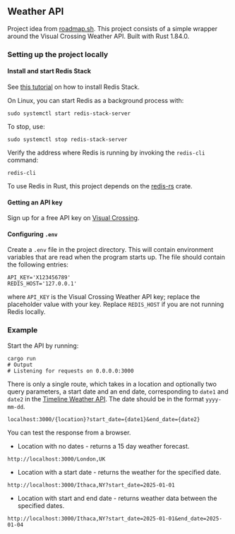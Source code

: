 ## Weather API
Project idea from [roadmap.sh](https://roadmap.sh/projects/weather-api-wrapper-service). This project consists of a simple wrapper around the Visual Crossing Weather API. Built with Rust 1.84.0. 

### Setting up the project locally
#### Install and start Redis Stack 
See [this tutorial](https://redis.io/docs/latest/operate/oss_and_stack/install/install-stack/) on how to install Redis Stack. 

On Linux, you can start Redis as a background process with: 
```
sudo systemctl start redis-stack-server
```
To stop, use:
```
sudo systemctl stop redis-stack-server
```
Verify the address where Redis is running by invoking the `redis-cli` command:
```
redis-cli
```
To use Redis in Rust, this project depends on the [redis-rs](https://github.com/redis-rs/redis-rs) crate. 

#### Getting an API key 
Sign up for a free API key on [Visual Crossing](https://www.visualcrossing.com/weather-api). 

#### Configuring `.env`
Create a `.env` file in the project directory. This will contain environment variables that are read when the program starts up. The file should contain the following entries:
```
API_KEY='X123456789'
REDIS_HOST='127.0.0.1'
``` 
where `API_KEY` is the Visual Crossing Weather API key; replace the placeholder value with your key. Replace `REDIS_HOST` if you are not running Redis locally. 

### Example 
Start the API by running: 
```
cargo run 
# Output 
# Listening for requests on 0.0.0.0:3000
```
There is only a single route, which takes in a location and optionally two query parameters, a start date and an end date, corresponding to `date1` and `date2` in the [Timeline Weather API](https://www.visualcrossing.com/resources/documentation/weather-api/timeline-weather-api/). The date should be in the format `yyyy-mm-dd`.
```
localhost:3000/{location}?start_date={date1}&end_date={date2}
```
You can test the response from a browser.  
- Location with no dates - returns a 15 day weather forecast. 
```
http://localhost:3000/London,UK 
```
- Location with a start date - returns the weather for the specified date. 
```
http://localhost:3000/Ithaca,NY?start_date=2025-01-01
```
- Location with start and end date - returns weather data between the specified dates. 
```
http://localhost:3000/Ithaca,NY?start_date=2025-01-01&end_date=2025-01-04 
```
